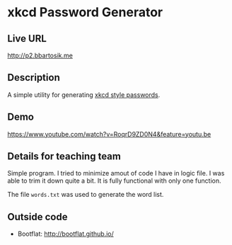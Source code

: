 # xkcd Password Generator

## Live URL
<http://p2.bbartosik.me>

## Description
A simple utility for generating [xkcd style passwords](http://xkcd.com/936/).

## Demo
<https://www.youtube.com/watch?v=RoqrD9ZD0N4&feature=youtu.be>

## Details for teaching team
Simple program. I tried to minimize amout of code I have in logic file. I was able to trim it down quite a bit. It is fully functional with only one function.

The file `words.txt` was used to generate the word list.

## Outside code
* Bootflat: http://bootflat.github.io/
